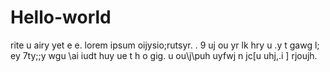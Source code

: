 # Hello-world
rite u airy yet e e.
lorem ipsum  oijysio;rutsyr. . 9 uj ou yr lk hry  u .y t gawg l; ey 7ty;;y wgu \ai 
 iudt huy ue t h
 o gig. 
 u ou\j\puh uyfwj
  n jc[u uhj,.i ] rjoujh.
